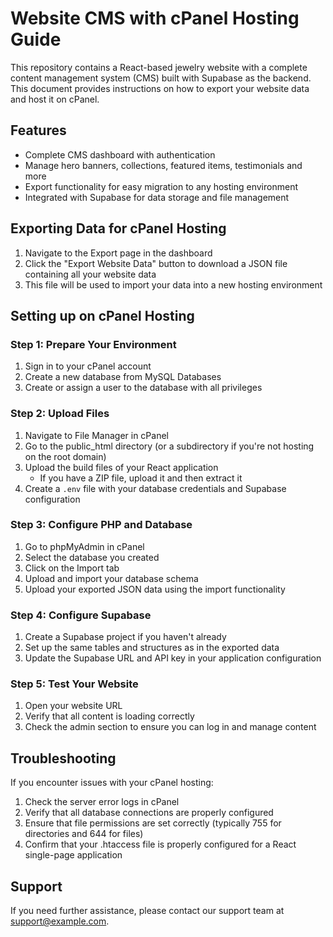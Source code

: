 
# Website CMS with cPanel Hosting Guide

This repository contains a React-based jewelry website with a complete content management system (CMS) built with Supabase as the backend. This document provides instructions on how to export your website data and host it on cPanel.

## Features

- Complete CMS dashboard with authentication
- Manage hero banners, collections, featured items, testimonials and more
- Export functionality for easy migration to any hosting environment
- Integrated with Supabase for data storage and file management

## Exporting Data for cPanel Hosting

1. Navigate to the Export page in the dashboard
2. Click the "Export Website Data" button to download a JSON file containing all your website data
3. This file will be used to import your data into a new hosting environment

## Setting up on cPanel Hosting

### Step 1: Prepare Your Environment

1. Sign in to your cPanel account
2. Create a new database from MySQL Databases
3. Create or assign a user to the database with all privileges

### Step 2: Upload Files

1. Navigate to File Manager in cPanel
2. Go to the public_html directory (or a subdirectory if you're not hosting on the root domain)
3. Upload the build files of your React application
   - If you have a ZIP file, upload it and then extract it
4. Create a `.env` file with your database credentials and Supabase configuration

### Step 3: Configure PHP and Database

1. Go to phpMyAdmin in cPanel
2. Select the database you created
3. Click on the Import tab
4. Upload and import your database schema
5. Upload your exported JSON data using the import functionality

### Step 4: Configure Supabase

1. Create a Supabase project if you haven't already
2. Set up the same tables and structures as in the exported data
3. Update the Supabase URL and API key in your application configuration

### Step 5: Test Your Website

1. Open your website URL
2. Verify that all content is loading correctly
3. Check the admin section to ensure you can log in and manage content

## Troubleshooting

If you encounter issues with your cPanel hosting:

1. Check the server error logs in cPanel
2. Verify that all database connections are properly configured
3. Ensure that file permissions are set correctly (typically 755 for directories and 644 for files)
4. Confirm that your .htaccess file is properly configured for a React single-page application

## Support

If you need further assistance, please contact our support team at support@example.com.

